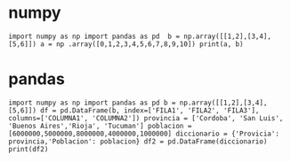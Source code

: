 # numpy
`import numpy as np
import pandas as pd 
b = np.array([[1,2],[3,4],[5,6]])
a = np .array([0,1,2,3,4,5,6,7,8,9,10])
print(a, b)`
# pandas
`import numpy as np
import pandas as pd
b = np.array([[1,2],[3,4],[5,6]])
df = pd.DataFrame(b, index=['FILA1', 'FILA2', 'FILA3'], columns=['COLUMNA1', 'COLUMNA2'])
provincia = ['Cordoba', 'San Luis', 'Buenos Aires','Rioja', 'Tucuman']
poblacion = [6000000,5000000,8000000,4000000,1000000]
diccionario = {'Provicia': provincia,'Poblacion': poblacion}
df2 = pd.DataFrame(diccionario)
print(df2)`
